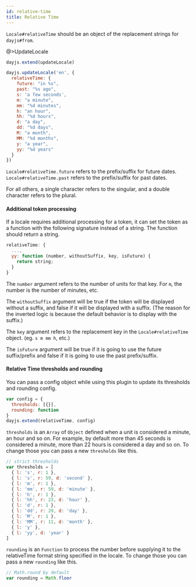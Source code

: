 ```yaml
---
id: relative-time
title: Relative Time 
---
```


`Locale#relativeTime` should be an object of the replacement strings for `dayjs#from`.

@>UpdateLocale

```js
dayjs.extend(updateLocale)

dayjs.updateLocale('en', {
  relativeTime: {
    future: "in %s",
    past: "%s ago",
    s: 'a few seconds',
    m: "a minute",
    mm: "%d minutes",
    h: "an hour",
    hh: "%d hours",
    d: "a day",
    dd: "%d days",
    M: "a month",
    MM: "%d months",
    y: "a year",
    yy: "%d years"
  }
})
```

`Locale#relativeTime.future` refers to the prefix/suffix for future dates. `Locale#relativeTime.past` refers to the prefix/suffix for past dates. 

For all others, a single character refers to the singular, and a double character refers to the plural.

#### Additional token processing

If a locale requires additional processing for a token, it can set the token as a function with the following signature instead of a string. The function should return a string.

```js
relativeTime: {
  ...,
  yy: function (number, withoutSuffix, key, isFuture) {
    return string;
  }
}
```

The `number` argument refers to the number of units for that key. For `m`, the number is the number of minutes, etc.

The `withoutSuffix` argument will be true if the token will be displayed without a suffix, and false if it will be displayed with a suffix. (The reason for the inverted logic is because the default behavior is to display with the suffix.)

The `key` argument refers to the replacement key in the `Locale#relativeTime` object. (eg. `s m mm h`, etc.)

The `isFuture` argument will be true if it is going to use the future suffix/prefix and false if it is going to use the past prefix/suffix.

#### Relative Time thresholds and rounding

You can pass a config object while using this plugin to update its thresholds and rounding config.

```js
var config = {
  thresholds: [{}],
  rounding: function
}
dayjs.extend(relativeTime, config)
```

`thresholds` is an `Array` of `Object` defined when a unit is considered a minute, an hour and so on. For example, by default more than 45 seconds is considered a minute, more than 22 hours is considered a day and so on. To change those you can pass a new `thresholds` like this.

```js
// strict thresholds
var thresholds = [
  { l: 's', r: 1 },
  { l: 's', r: 59, d: 'second' },
  { l: 'm', r: 1 },
  { l: 'mm', r: 59, d: 'minute' },
  { l: 'h', r: 1 },
  { l: 'hh', r: 23, d: 'hour' },
  { l: 'd', r: 1 },
  { l: 'dd', r: 29, d: 'day' },
  { l: 'M', r: 1 },
  { l: 'MM', r: 11, d: 'month' },
  { l: 'y' },
  { l: 'yy', d: 'year' }
]
```

`rounding` is an `Function` to process the number before supplying it to the relativeTime format string specified in the locale. To change those you can pass a new `rounding` like this.

```js 
// Math.round by default
var rounding = Math.floor
```
